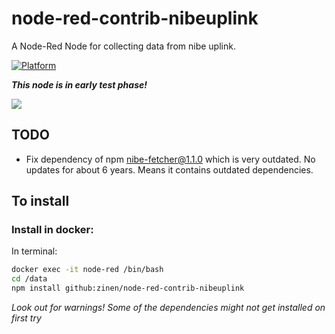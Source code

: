 # node-red-contrib-nibeuplink
A Node-Red Node for collecting data from nibe uplink.

[![Platform](https://img.shields.io/badge/platform-Node--RED-red.svg)](https://nodered.org)

***This node is in early test phase!***

![](poimage/node.png)

## TODO
- Fix dependency of npm nibe-fetcher@1.1.0 which is very outdated. No updates for about 6 years. Means it contains outdated dependencies.

## To install

### Install in docker:
In terminal:
```bash
docker exec -it node-red /bin/bash
cd /data
npm install github:zinen/node-red-contrib-nibeuplink
```
*Look out for warnings! Some of the dependencies might not get installed on first try*
